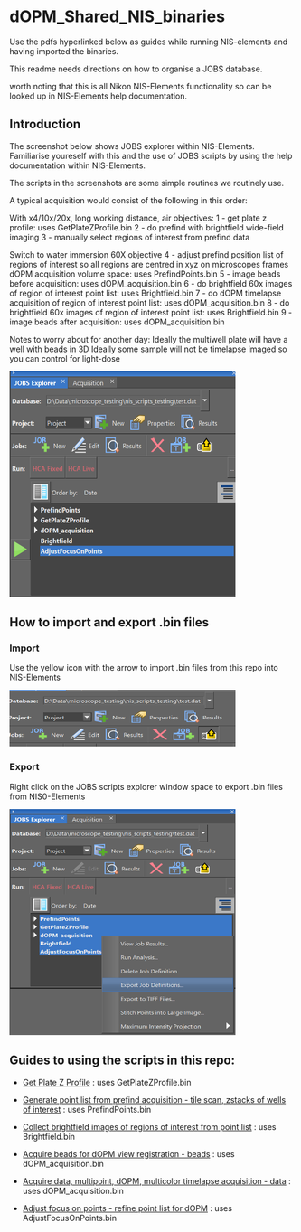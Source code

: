 # dOPM_Shared_NIS_binaries #

Use the pdfs hyperlinked below as guides while running NIS-elements and having imported the binaries.

This readme needs directions on how to organise a JOBS database. 

worth noting that this is all Nikon NIS-Elements functionality so can be looked up in NIS-Elements help documentation.

## Introduction
The screenshot below shows JOBS explorer within NIS-Elements. Familiarise youreself with this and the use of JOBS scripts by using the help documentation within NIS-Elements.

The scripts in the screenshots are some simple routines we routinely use.

A typical acquisition would consist of the following in this order:

With x4/10x/20x, long working distance, air objectives:
1 - get plate z profile: uses GetPlateZProfile.bin
2 - do prefind with brightfield wide-field imaging
3 - manually select regions of interest from prefind data

Switch to water immersion 60X objective
4 - adjust prefind position list of regions of interest so all regions are centred in xyz on microscopes frames dOPM acquisition volume space: uses PrefindPoints.bin
5 - image beads before acquisition: uses dOPM_acquisition.bin
6 - do brightfield 60x images of region of interest point list: uses Brightfield.bin
7 - do dOPM timelapse acquisition of region of interest point list: uses dOPM_acquisition.bin
8 - do brightfield 60x images of region of interest point list: uses Brightfield.bin
9 - image beads after acquisition: uses dOPM_acquisition.bin

Notes to worry about for another day:
Ideally the multiwell plate will have a well with beads in 3D
Ideally some sample will not be timelapse imaged so you can control for light-dose 


<img src="https://github.com/ImperialCollegeLondon/oblique-plane-microscopy/blob/main/Nikon_acquisition_software_guides/pictures/JOBsExplorer.PNG" width="400" height="400">


## How to import and export .bin files

### Import
Use the yellow icon with the arrow to import .bin files from this repo into NIS-Elements 

<img src="https://github.com/ImperialCollegeLondon/oblique-plane-microscopy/blob/main/Nikon_acquisition_software_guides/pictures/JOBsExplorerImportJOBDefinitions.PNG" width="400" height="100">

### Export
Right click on the JOBS scripts explorer window space to export .bin files from NIS0-Elements

<img src="https://github.com/ImperialCollegeLondon/oblique-plane-microscopy/blob/main/Nikon_acquisition_software_guides/pictures/JOBsExplorer_ExportJOBDefinitions.PNG" width="400" height="400">


## Guides to using the scripts in this repo:

* [Get Plate Z Profile](https://github.com/ImperialCollegeLondon/oblique-plane-microscopy/tree/main/Nikon_acquisition_software_guides/GetPlateZProfile.pdf)
: uses GetPlateZProfile.bin

* [Generate point list from prefind acquisition - tile scan, zstacks of wells of interest](https://github.com/ImperialCollegeLondon/oblique-plane-microscopy/tree/main/Nikon_acquisition_software_guides/Prefind_JOBS_script.pdf)
: uses PrefindPoints.bin

* [Collect brightfield images of regions of interest from point list](https://github.com/ImperialCollegeLondon/oblique-plane-microscopy/tree/main/Nikon_acquisition_software_guides/Brightfield.pdf)
: uses Brightfield.bin

* [Acquire beads for dOPM view registration - beads](https://github.com/ImperialCollegeLondon/oblique-plane-microscopy/tree/main/Nikon_acquisition_software_guides/Acquisition_beads_JOBS_script.pdf)
: uses dOPM_acquisition.bin

* [Acquire data, multipoint, dOPM, multicolor timelapse acquisition - data](https://github.com/ImperialCollegeLondon/oblique-plane-microscopy/tree/main/Nikon_acquisition_software_guides/Acquisition_JOBS_script.pdf)
: uses dOPM_acquisition.bin

* [Adjust focus on points - refine point list for dOPM](https://github.com/ImperialCollegeLondon/oblique-plane-microscopy/tree/main/Nikon_acquisition_software_guides/Adjust_focus_on_points_guide.pdf)
: uses AdjustFocusOnPoints.bin
